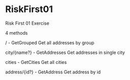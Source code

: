 # RiskFirst01
Risk First 01 Exercise

4 methods 

/ - GetGrouped
Get all addresses by group

city/{name?} - GetAddresses
Get addresses in single city

cities - GetCities
Get all cities 

address/{id?} - GetAddress
Get address by id
